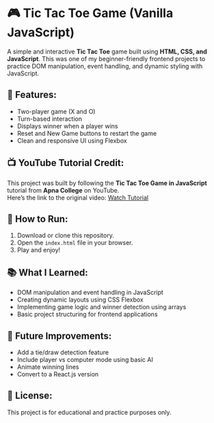 # 🎮 Tic Tac Toe Game (Vanilla JavaScript)

A simple and interactive **Tic Tac Toe** game built using **HTML, CSS, and JavaScript**. This was one of my beginner-friendly frontend projects to practice DOM manipulation, event handling, and dynamic styling with JavaScript.

## 📌 Features:
- Two-player game (X and O)
- Turn-based interaction
- Displays winner when a player wins
- Reset and New Game buttons to restart the game
- Clean and responsive UI using Flexbox

## 📺 YouTube Tutorial Credit:
This project was built by following the **Tic Tac Toe Game in JavaScript** tutorial from **Apna College** on YouTube.  
Here’s the link to the original video: [Watch Tutorial](https://youtu.be/SqrppLEljkY?si=FVI95FRRZpBpGJ_l)

## 🚀 How to Run:
1. Download or clone this repository.
2. Open the `index.html` file in your browser.
3. Play and enjoy!

## 📚 What I Learned:
- DOM manipulation and event handling in JavaScript
- Creating dynamic layouts using CSS Flexbox
- Implementing game logic and winner detection using arrays
- Basic project structuring for frontend applications

## 📌 Future Improvements:
- Add a tie/draw detection feature
- Include player vs computer mode using basic AI
- Animate winning lines
- Convert to a React.js version

## 📎 License:
This project is for educational and practice purposes only.

